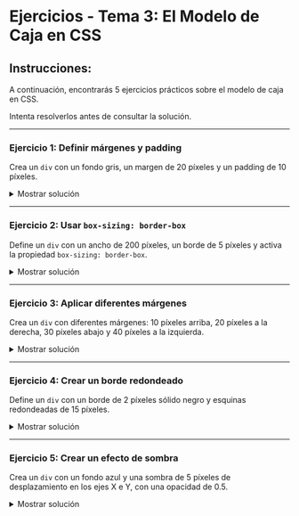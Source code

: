 # **Ejercicios - Tema 3: El Modelo de Caja en CSS**

## **Instrucciones:**
A continuación, encontrarás 5 ejercicios prácticos sobre el modelo de caja en CSS.

Intenta resolverlos antes de consultar la solución.

---

### **Ejercicio 1: Definir márgenes y padding**

Crea un `div` con un fondo gris, un margen de 20 píxeles y un padding de 10 píxeles.

<details><summary>Mostrar solución</summary>

```css
.box {
    background-color: gray;
    margin: 20px;
    padding: 10px;
}
```
```html
<div class="box">Este es un contenedor con margen y padding.</div>
```

</details>

---

### **Ejercicio 2: Usar `box-sizing: border-box`**

Define un `div` con un ancho de 200 píxeles, un borde de 5 píxeles y activa la propiedad `box-sizing: border-box`.

<details><summary>Mostrar solución</summary>

```css
.container {
    width: 200px;
    border: 5px solid black;
    box-sizing: border-box;
}
```
```html
<div class="container">Este contenedor usa box-sizing.</div>
```

</details>

---

### **Ejercicio 3: Aplicar diferentes márgenes**

Crea un `div` con diferentes márgenes: 10 píxeles arriba, 20 píxeles a la derecha, 30 píxeles abajo y 40 píxeles a la izquierda.

<details><summary>Mostrar solución</summary>

```css
.margin-box {
    margin: 10px 20px 30px 40px;
}
```
```html
<div class="margin-box">Este es un contenedor con márgenes diferentes.</div>
```

</details>

---

### **Ejercicio 4: Crear un borde redondeado**

Define un `div` con un borde de 2 píxeles sólido negro y esquinas redondeadas de 15 píxeles.

<details><summary>Mostrar solución</summary>

```css
.rounded-box {
    border: 2px solid black;
    border-radius: 15px;
}
```
```html
<div class="rounded-box">Este es un contenedor con bordes redondeados.</div>
```

</details>

---

### **Ejercicio 5: Crear un efecto de sombra**

Crea un `div` con un fondo azul y una sombra de 5 píxeles de desplazamiento en los ejes X e Y, con una opacidad de 0.5.

<details><summary>Mostrar solución</summary>

```css
.shadow-box {
    background-color: blue;
    box-shadow: 5px 5px 10px rgba(0, 0, 0, 0.5);
}
```
```html
<div class="shadow-box">Este es un contenedor con sombra.</div>
```

</details>

